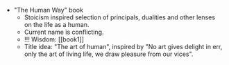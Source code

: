 
 - "The Human Way" book
   - Stoicism inspired selection of principals, dualities and other lenses on the life as a human.
   - Current name is conflicting.
   - !!! Wisdom: [[book1]]
   - Title idea: "The art of human", inspired by "No art gives delight in err, only the art of living life, we draw pleasure from our vices".
